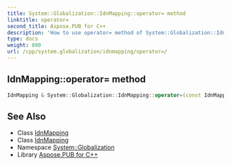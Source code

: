 ```yaml
---
title: System::Globalization::IdnMapping::operator= method
linktitle: operator=
second_title: Aspose.PUB for C++
description: 'How to use operator= method of System::Globalization::IdnMapping class in C++.'
type: docs
weight: 800
url: /cpp/system.globalization/idnmapping/operator=/
---
```

## IdnMapping::operator= method




```cpp
IdnMapping & System::Globalization::IdnMapping::operator=(const IdnMapping &)=delete
```

## See Also

* Class [IdnMapping](../)
* Class [IdnMapping](../)
* Namespace [System::Globalization](../../)
* Library [Aspose.PUB for C++](../../../)
